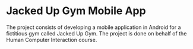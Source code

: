 # Jacked Up Gym Mobile App

The project consists of developing a mobile application in Android for a fictitious gym called Jacked Up Gym. The project is done on behalf of the Human Computer Interaction course.
